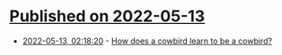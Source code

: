 # [Published on 2022-05-13](index.md)

* [2022-05-13, 02:18:20](https://news.ycombinator.com/item?id=31362519) - [How does a cowbird learn to be a cowbird?](https://www.audubon.org/news/how-does-cowbird-learn-be-cowbird)
